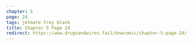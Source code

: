 ```yaml
---
chapter: 5
page: 24
tags: jetmate troy blank
title: Chapter 5 Page 24
redirect: https://www.drugsandwires.fail/dnwcomic/chapter-5-page-24/
---
```

